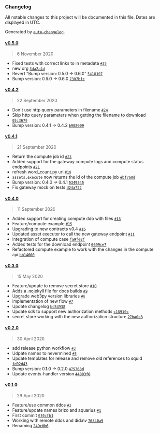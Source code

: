 ### Changelog

All notable changes to this project will be documented in this file. Dates are displayed in UTC.

Generated by [`auto-changelog`](https://github.com/CookPete/auto-changelog).

#### [v0.5.0](https://github.com/nevermined-io/sdk-py/compare/v0.4.2...v0.5.0)

> 6 November 2020

- Fixed tests with correct links to in metadata [`#25`](https://github.com/nevermined-io/sdk-py/pull/25)
- new org [`3da2a4d`](https://github.com/nevermined-io/sdk-py/commit/3da2a4d49012fbffafe26c96176c1013bf803972)
- Revert "Bump version: 0.5.0 → 0.6.0" [`5418107`](https://github.com/nevermined-io/sdk-py/commit/54181073474a9311bdc7cd8fe0abfa28ba8b7c19)
- Bump version: 0.5.0 → 0.6.0 [`7307bfc`](https://github.com/nevermined-io/sdk-py/commit/7307bfce3e9895d5fd78188e2b16322dedb6a32c)

#### [v0.4.2](https://github.com/nevermined-io/sdk-py/compare/v0.4.1...v0.4.2)

> 22 September 2020

- Don't use http query parameters in filename [`#24`](https://github.com/nevermined-io/sdk-py/pull/24)
- Skip http query parameters when getting the filename to download [`05c3679`](https://github.com/nevermined-io/sdk-py/commit/05c36793234492b28989145346eae30b896c3f80)
- Bump version: 0.4.1 → 0.4.2 [`b902009`](https://github.com/nevermined-io/sdk-py/commit/b902009fc21ee0614fcf9345c56e960087d44bca)

#### [v0.4.1](https://github.com/nevermined-io/sdk-py/compare/v0.4.0...v0.4.1)

> 21 September 2020

- Return the compute job id [`#23`](https://github.com/nevermined-io/sdk-py/pull/23)
- Added support for the gateway compute logs and compute status endpoints [`#21`](https://github.com/nevermined-io/sdk-py/pull/21)
- refresh word_count.py url [`#19`](https://github.com/nevermined-io/sdk-py/pull/19)
- `assets.execute` now returns the id of the compute job [`ebf7a8d`](https://github.com/nevermined-io/sdk-py/commit/ebf7a8d80a61dcaebeaf0859d642028e9bc9fe37)
- Bump version: 0.4.0 → 0.4.1 [`5349345`](https://github.com/nevermined-io/sdk-py/commit/5349345adb9e59fcf5a04283ceb8b0c2601a076f)
- Fix gateway mock on tests [`d24a722`](https://github.com/nevermined-io/sdk-py/commit/d24a722b1dcd3b6d9bc1d3d1f8d82106f9aee243)

#### [v0.4.0](https://github.com/nevermined-io/sdk-py/compare/v0.3.0...v0.4.0)

> 11 September 2020

- Added support for creating compute ddo with files [`#18`](https://github.com/nevermined-io/sdk-py/pull/18)
- Feature/compute example [`#15`](https://github.com/nevermined-io/sdk-py/pull/15)
- Upgrading to new contracts v0.4 [`#16`](https://github.com/nevermined-io/sdk-py/pull/16)
- Updated asset executor to call the new gateway endpoint [`#11`](https://github.com/nevermined-io/sdk-py/pull/11)
- Integration of compute case [`fa9fe2f`](https://github.com/nevermined-io/sdk-py/commit/fa9fe2f1b1e7f7dabb135d634d919541e198f06a)
- Added tests for the download endpoint [`6699ce7`](https://github.com/nevermined-io/sdk-py/commit/6699ce762f53b2a6da7085f33916b8f8e33dcac1)
- Refactored compute example to work with the changes in the compute api [`bb14600`](https://github.com/nevermined-io/sdk-py/commit/bb146007a41525ad87ff72b26fde06d6f6243561)

#### [v0.3.0](https://github.com/nevermined-io/sdk-py/compare/v0.2.0...v0.3.0)

> 15 May 2020

- Feature/update to remove secret store [`#10`](https://github.com/nevermined-io/sdk-py/pull/10)
- Adds a .nojekyll file for docs builds [`#9`](https://github.com/nevermined-io/sdk-py/pull/9)
- Upgrade web3py version libraries [`#8`](https://github.com/nevermined-io/sdk-py/pull/8)
- Implementation of new flow [`#7`](https://github.com/nevermined-io/sdk-py/pull/7)
- Update changelog [`bd34938`](https://github.com/nevermined-io/sdk-py/commit/bd349384c17f53ed79c0e3f996d5eedadc43cfa6)
- Update sdk to support new authorization methods [`c18910c`](https://github.com/nevermined-io/sdk-py/commit/c18910cd877cd2b5001c828347f943ccf4f1738d)
- secret store working with the new authorization structure [`27ba0e3`](https://github.com/nevermined-io/sdk-py/commit/27ba0e3752f6fa410caf5d9d9ff7497954d5c19a)

#### [v0.2.0](https://github.com/nevermined-io/sdk-py/compare/v0.1.0...v0.2.0)

> 30 April 2020

- add release python workflow [`#3`](https://github.com/nevermined-io/sdk-py/pull/3)
- Udpate names to nevermined [`#5`](https://github.com/nevermined-io/sdk-py/pull/5)
- Update templates for release and remove old references to squid [`fd02d43`](https://github.com/nevermined-io/sdk-py/commit/fd02d4345d4682637db5331ca5522e3437b3a01e)
- Bump version: 0.1.0 → 0.2.0 [`475763d`](https://github.com/nevermined-io/sdk-py/commit/475763db5146c939d4d1367805d8fd5f6d430ab8)
- Update events-handler version [`44883f6`](https://github.com/nevermined-io/sdk-py/commit/44883f66054384e730bc00f08fe1cc5d6acac181)

#### v0.1.0

> 29 April 2020

- Feature/use common ddos [`#2`](https://github.com/nevermined-io/sdk-py/pull/2)
- Feature/update names brizo and aquarius [`#1`](https://github.com/nevermined-io/sdk-py/pull/1)
- First commit [`030cfb1`](https://github.com/nevermined-io/sdk-py/commit/030cfb162f7df06a8af520ad484ed329ac0254cd)
- Working with remote ddos and did:nv [`76340a9`](https://github.com/nevermined-io/sdk-py/commit/76340a955376b93457888f99d6c58751c5359f6d)
- Renaming [`249c0b6`](https://github.com/nevermined-io/sdk-py/commit/249c0b67e3b888a7916368374827a579ee719018)
